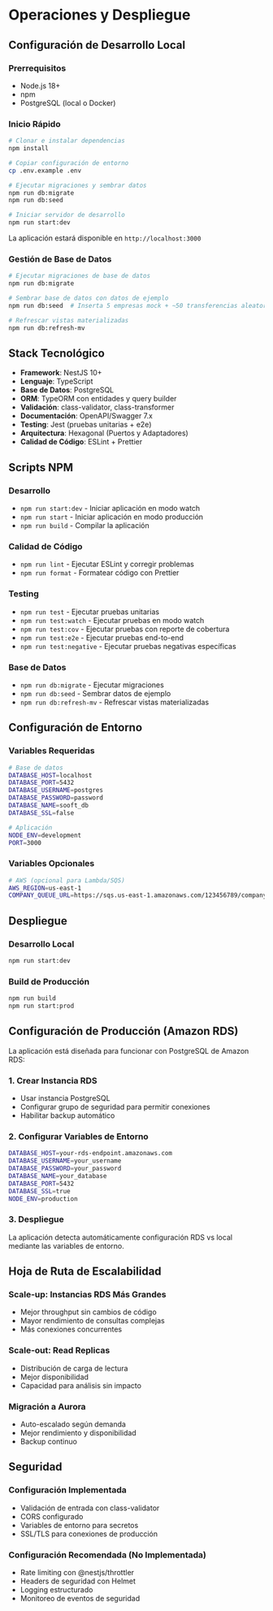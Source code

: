 # Operaciones y Despliegue

## Configuración de Desarrollo Local

### Prerrequisitos
- Node.js 18+
- npm
- PostgreSQL (local o Docker)

### Inicio Rápido

```bash
# Clonar e instalar dependencias
npm install

# Copiar configuración de entorno
cp .env.example .env

# Ejecutar migraciones y sembrar datos
npm run db:migrate
npm run db:seed

# Iniciar servidor de desarrollo
npm run start:dev
```

La aplicación estará disponible en `http://localhost:3000`

### Gestión de Base de Datos

```bash
# Ejecutar migraciones de base de datos
npm run db:migrate

# Sembrar base de datos con datos de ejemplo
npm run db:seed  # Inserta 5 empresas mock + ~50 transferencias aleatorias para testing realista de reportes

# Refrescar vistas materializadas
npm run db:refresh-mv
```

## Stack Tecnológico

- **Framework**: NestJS 10+
- **Lenguaje**: TypeScript
- **Base de Datos**: PostgreSQL
- **ORM**: TypeORM con entidades y query builder
- **Validación**: class-validator, class-transformer
- **Documentación**: OpenAPI/Swagger 7.x
- **Testing**: Jest (pruebas unitarias + e2e)
- **Arquitectura**: Hexagonal (Puertos y Adaptadores)
- **Calidad de Código**: ESLint + Prettier

## Scripts NPM

### Desarrollo
- `npm run start:dev` - Iniciar aplicación en modo watch
- `npm run start` - Iniciar aplicación en modo producción
- `npm run build` - Compilar la aplicación

### Calidad de Código
- `npm run lint` - Ejecutar ESLint y corregir problemas
- `npm run format` - Formatear código con Prettier

### Testing
- `npm run test` - Ejecutar pruebas unitarias
- `npm run test:watch` - Ejecutar pruebas en modo watch
- `npm run test:cov` - Ejecutar pruebas con reporte de cobertura
- `npm run test:e2e` - Ejecutar pruebas end-to-end
- `npm run test:negative` - Ejecutar pruebas negativas específicas

### Base de Datos
- `npm run db:migrate` - Ejecutar migraciones
- `npm run db:seed` - Sembrar datos de ejemplo
- `npm run db:refresh-mv` - Refrescar vistas materializadas

## Configuración de Entorno

### Variables Requeridas
```bash
# Base de datos
DATABASE_HOST=localhost
DATABASE_PORT=5432
DATABASE_USERNAME=postgres
DATABASE_PASSWORD=password
DATABASE_NAME=sooft_db
DATABASE_SSL=false

# Aplicación
NODE_ENV=development
PORT=3000
```

### Variables Opcionales
```bash
# AWS (opcional para Lambda/SQS)
AWS_REGION=us-east-1
COMPANY_QUEUE_URL=https://sqs.us-east-1.amazonaws.com/123456789/company-queue
```

## Despliegue

### Desarrollo Local
```bash
npm run start:dev
```

### Build de Producción
```bash
npm run build
npm run start:prod
```

## Configuración de Producción (Amazon RDS)

La aplicación está diseñada para funcionar con PostgreSQL de Amazon RDS:

### 1. Crear Instancia RDS
- Usar instancia PostgreSQL
- Configurar grupo de seguridad para permitir conexiones
- Habilitar backup automático

### 2. Configurar Variables de Entorno
```bash
DATABASE_HOST=your-rds-endpoint.amazonaws.com
DATABASE_USERNAME=your_username
DATABASE_PASSWORD=your_password
DATABASE_NAME=your_database
DATABASE_PORT=5432
DATABASE_SSL=true
NODE_ENV=production
```

### 3. Despliegue
La aplicación detecta automáticamente configuración RDS vs local mediante las variables de entorno.

## Hoja de Ruta de Escalabilidad

### Scale-up: Instancias RDS Más Grandes
- Mejor throughput sin cambios de código
- Mayor rendimiento de consultas complejas
- Más conexiones concurrentes

### Scale-out: Read Replicas
- Distribución de carga de lectura
- Mejor disponibilidad
- Capacidad para análisis sin impacto

### Migración a Aurora
- Auto-escalado según demanda
- Mejor rendimiento y disponibilidad
- Backup continuo

## Seguridad

### Configuración Implementada
- Validación de entrada con class-validator
- CORS configurado
- Variables de entorno para secretos
- SSL/TLS para conexiones de producción

### Configuración Recomendada (No Implementada)
- Rate limiting con @nestjs/throttler
- Headers de seguridad con Helmet
- Logging estructurado
- Monitoreo de eventos de seguridad